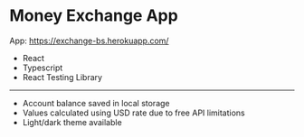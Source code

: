# Money Exchange App

App: https://exchange-bs.herokuapp.com/

* React
* Typescript
* React Testing Library
-----
* Account balance saved in local storage
* Values calculated using USD rate due to free API limitations
* Light/dark theme available
